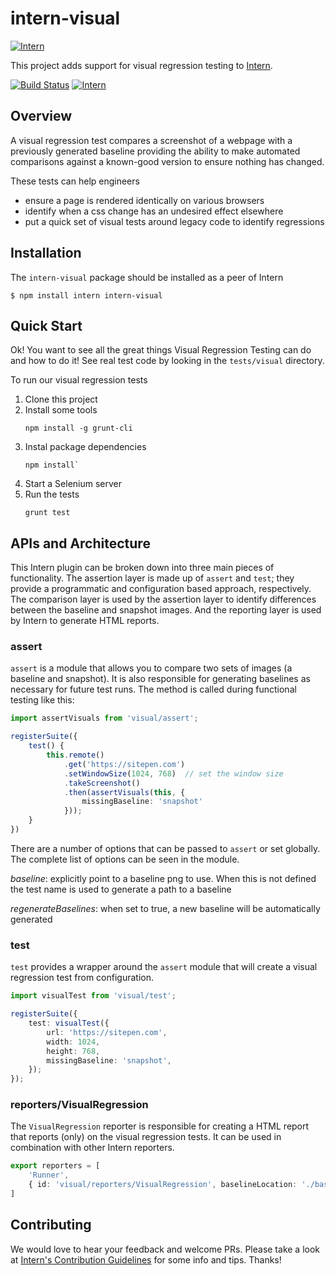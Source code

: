 # intern-visual

[![Intern](https://theintern.io/images/intern-v3.svg)](https://github.com/theintern/intern/tree/3.4/)

This project adds support for visual regression testing to [Intern](https://theintern.io).

<!-- start-github-only -->
[![Build Status](https://travis-ci.org/theintern/intern-visual.svg?branch=master)](https://travis-ci.org/theintern/intern-visual)<!-- end-github-only --> [![Intern](http://theintern.github.io/images/intern-v3.svg)](https://github.com/theintern/intern/tree/3.4/)

## Overview

A visual regression test compares a screenshot of a webpage with a previously generated baseline providing the ability
to make automated comparisons against a known-good version to ensure nothing has changed.

These tests can help engineers

* ensure a page is rendered identically on various browsers
* identify when a css change has an undesired effect elsewhere
* put a quick set of visual tests around legacy code to identify regressions 

## Installation

The `intern-visual` package should be installed as a peer of Intern

```
$ npm install intern intern-visual
```

## Quick Start

Ok! You want to see all the great things Visual Regression Testing can do and how to do it! See real test code by
looking in the `tests/visual` directory.

To run our visual regression tests

1. Clone this project
1. Install some tools
   ```
   npm install -g grunt-cli
   ```
1. Instal package dependencies
   ```
   npm install`
   ```
1. Start a Selenium server
1. Run the tests
   ```
   grunt test
   ```

## APIs and Architecture

This Intern plugin can be broken down into three main pieces of functionality. The assertion layer is made up of
`assert` and `test`; they provide a programmatic and configuration based approach, respectively. The comparison layer
is used by the assertion layer to identify differences between the baseline and snapshot images. And the reporting
layer is used by Intern to generate HTML reports.

### assert

`assert` is a module that allows you to compare two sets of images (a baseline and snapshot). It is also responsible
for generating baselines as necessary for future test runs. The method is called during functional testing like this:

```typescript
import assertVisuals from 'visual/assert';

registerSuite({
    test() {
        this.remote()
            .get('https://sitepen.com')
            .setWindowSize(1024, 768)  // set the window size
            .takeScreenshot()
            .then(assertVisuals(this, {
                missingBaseline: 'snapshot'
            }));
    }
})
```

There are a number of options that can be passed to `assert` or set globally. The complete list of options can be 
seen in the module.

*baseline*: explicitly point to a baseline png to use. When this is not defined the test name is used to generate
 a path to a baseline
 
*regenerateBaselines*: when set to true, a new baseline will be automatically generated


### test

`test` provides a wrapper around the `assert` module that will create a visual regression test from configuration.

```typescript
import visualTest from 'visual/test';

registerSuite({
	test: visualTest({
		url: 'https://sitepen.com',
		width: 1024,
		height: 768,
		missingBaseline: 'snapshot',
	});
});
```

### reporters/VisualRegression

The `VisualRegression` reporter is responsible for creating a HTML report that reports (only) on the visual
regression tests. It can be used in combination with other Intern reporters.

```typescript
export reporters = [
    'Runner',
    { id: 'visual/reporters/VisualRegression', baselineLocation: './baselines', reportLocation: './reports' }
]
```

## Contributing

We would love to hear your feedback and welcome PRs. Please take a look at 
 [Intern's Contribution Guidelines](https://github.com/theintern/intern/blob/master/CONTRIBUTING.md) for some info
 and tips. Thanks!
